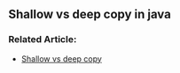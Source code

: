 ## Shallow vs deep copy in java
### Related Article: 

- [Shallow vs deep copy](https://drafts.baeldung.com/wp-admin/post.php?post=151405&action=edit)